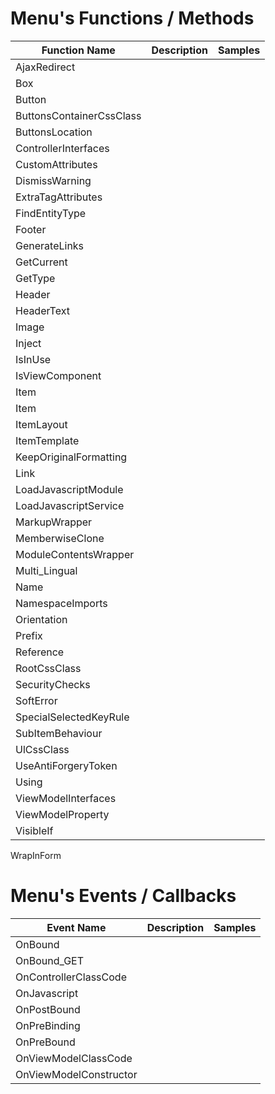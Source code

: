 # Menu's Functions / Methods

| Function Name|Description | Samples |
|--------------|-------------|--------|
AjaxRedirect||
Box||
Button||
ButtonsContainerCssClass||
ButtonsLocation||
ControllerInterfaces||
CustomAttributes||
DismissWarning||
ExtraTagAttributes||
FindEntityType||
Footer||
GenerateLinks||
GetCurrent||
GetType||
Header||
HeaderText||
Image||
Inject||
IsInUse||
IsViewComponent||
Item||
Item||
ItemLayout||
ItemTemplate||
KeepOriginalFormatting||
Link||
LoadJavascriptModule||
LoadJavascriptService||
MarkupWrapper||
MemberwiseClone||
ModuleContentsWrapper||
Multi_Lingual||
Name||
NamespaceImports||
Orientation||
Prefix||
Reference||
RootCssClass||
SecurityChecks||
SoftError||
SpecialSelectedKeyRule||
SubItemBehaviour||
UlCssClass||
UseAntiForgeryToken||
Using||
ViewModelInterfaces||
ViewModelProperty||
VisibleIf||
WrapInForm

# Menu's Events / Callbacks

| Event Name|Description | Samples |
|--------------|-------------|--------|
OnBound||
OnBound_GET||
OnControllerClassCode||
OnJavascript||
OnPostBound||
OnPreBinding||
OnPreBound||
OnViewModelClassCode||
OnViewModelConstructor||
